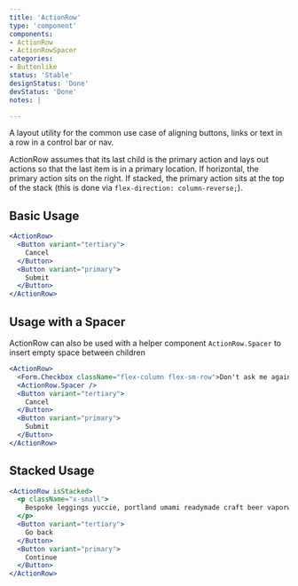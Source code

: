 ```yaml
---
title: 'ActionRow'
type: 'component'
components:
- ActionRow
- ActionRowSpacer
categories:
- Buttonlike
status: 'Stable'
designStatus: 'Done'
devStatus: 'Done'
notes: |

---
```


A layout utility for the common use case of aligning buttons, links or text
in a row in a control bar or nav.

ActionRow assumes that its last child is the primary action and lays out actions so that the last item is in a primary location. If horizontal, the primary action sits on the right. If stacked, the primary action sits at the top of the stack (this is done via `flex-direction: column-reverse;`).
## Basic Usage

```jsx live
<ActionRow>
  <Button variant="tertiary">
    Cancel
  </Button>
  <Button variant="primary">
    Submit
  </Button>
</ActionRow>
```

## Usage with a Spacer

ActionRow can also be used with a helper component `ActionRow.Spacer` to insert empty space between children

```jsx live
<ActionRow>
  <Form.Checkbox className="flex-column flex-sm-row">Don't ask me again.</Form.Checkbox>
  <ActionRow.Spacer />
  <Button variant="tertiary">
    Cancel
  </Button>
  <Button variant="primary">
    Submit
  </Button>
</ActionRow>
```

## Stacked Usage


```jsx live
<ActionRow isStacked>
  <p className="x-small">
    Bespoke leggings yuccie, portland umami readymade craft beer vaporware sriracha.
  </p>
  <Button variant="tertiary">
    Go back
  </Button>
  <Button variant="primary">
    Continue
  </Button>
</ActionRow>
```

